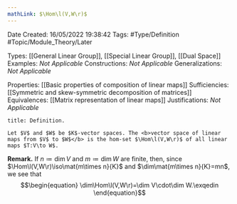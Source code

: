 ```yaml
---
mathLink: $\Hom\l(V,W\r)$
---
```


<div class="topSpace"></div>

Date Created: 16/05/2022 19:38:42
Tags: #Type/Definition #Topic/Module_Theory/Later

Types: [[General Linear Group]], [[Special Linear Group]], [[Dual Space]]
Examples: <i>Not Applicable</i>
Constructions: <i>Not Applicable</i>
Generalizations: <i>Not Applicable</i>

Properties: [[Basic properties of composition of linear maps]]
Sufficiencies: [[Symmetric and skew-symmetric decomposition of matrices]]
Equivalences: [[Matrix representation of linear maps]]
Justifications: <i>Not Applicable</i>

``` ad-Definition
title: Definition.

Let $V$ and $W$ be $K$-vector spaces. The <b>vector space of linear maps from $V$ to $W$</b> is the hom-set $\Hom\l(V,W\r)$ of all linear maps $T:V\to W$.

```

<b>Remark.</b> If $n\coloneqq\dim V$ and $m\coloneqq\dim W$ are finite, then, since $\Hom\l(V,W\r)\iso\mat{m\times n}{K}$ and $\dim\mat{m\times n}{K}=mn$, we see that
$$\begin{equation}
    \dim\Hom\l(V,W\r)=\dim V\cdot\dim W.\exqedin
\end{equation}$$
